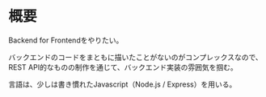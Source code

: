 # 概要
Backend for Frontendをやりたい。

バックエンドのコードをまともに描いたことがないのがコンプレックスなので、REST API的なものの制作を通じて、バックエンド実装の雰囲気を掴む。

言語は、少しは書き慣れたJavascript（Node.js / Express）を用いる。
